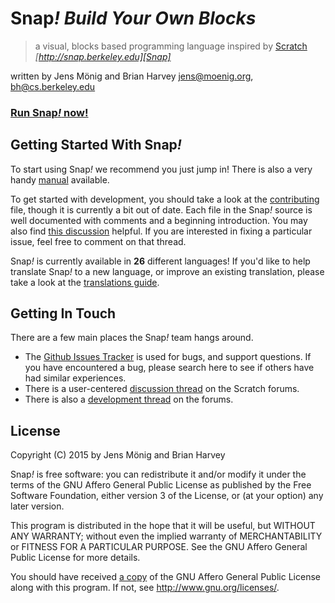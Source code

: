 # Snap<i>!</i> _Build Your Own Blocks_
> a visual, blocks based programming language inspired by [Scratch]
_[http://snap.berkeley.edu][Snap]_

written by Jens Mönig and Brian Harvey
jens@moenig.org, bh@cs.berkeley.edu

### [Run Snap<i>!</i> now!][run]

## Getting Started With Snap<i>!</i>
To start using Snap<i>!</i> we recommend you just jump in! There is also a very handy [manual][manual] available.

To get started with development, you should take a look at the [contributing][contrib] file, though it is currently a bit out of date.  Each file in the Snap<i>!</i> source is well documented with comments and a beginning introduction. You may also find [this discussion][overview] helpful. If you are interested in fixing a particular issue, feel free to comment on that thread.

Snap<i>!</i> is currently available in **26** different languages! If you'd like to help translate Snap<i>!</i> to a new language, or improve an existing translation, please take a look at the [translations guide][translation].

## Getting In Touch
There are a few main places the Snap<i>!</i> team hangs around.

* The [Github Issues Tracker][gh-issues] is used for bugs, and support questions. If you have encountered a bug, please search here to see if others have had similar experiences.
* There is a user-centered [discussion thread][user-thread] on the Scratch forums.
* There is also a [development thread][dev-thread] on the forums.

## License
Copyright (C) 2015 by Jens Mönig and Brian Harvey

Snap<i>!</i> is free software: you can redistribute it and/or modify
it under the terms of the GNU Affero General Public License as
published by the Free Software Foundation, either version 3 of
the License, or (at your option) any later version.

This program is distributed in the hope that it will be useful,
but WITHOUT ANY WARRANTY; without even the implied warranty of
MERCHANTABILITY or FITNESS FOR A PARTICULAR PURPOSE.  See the
GNU Affero General Public License for more details.

You should have received [a copy](LICENSE.txt) of the GNU Affero General Public License
along with this program.  If not, see <http://www.gnu.org/licenses/>.


[Snap]: http://snap.berkeley.edu
[Scratch]: http://scratch.mit.edu
[run]: http://snap.berkeley.edu/run/
[gh-issues]: https://github.com/jmoenig/Snap--Build-Your-Own-Blocks/issues
[user-thread]: http://scratch.mit.edu/discuss/topic/4455
[dev-thread]: http://scratch.mit.edu/discuss/topic/4464
[manual]: help/SnapManual.pdf
[contrib]: CONTRIBUTING.md
[overview]: https://github.com/jmoenig/Snap--Build-Your-Own-Blocks/issues/613
[translation]: docs/translating.md
